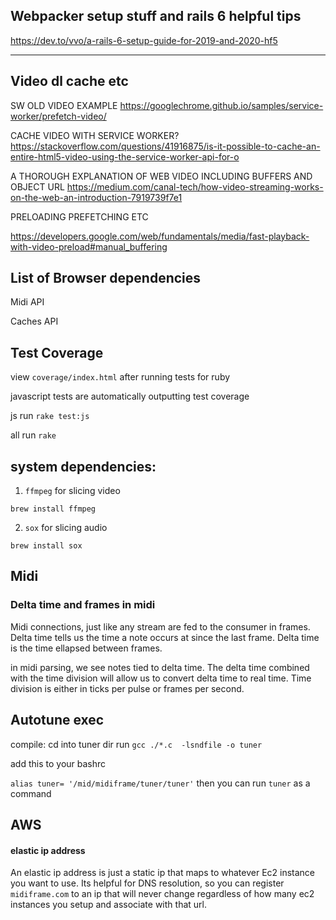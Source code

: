 

## Webpacker setup stuff and rails 6 helpful tips 

https://dev.to/vvo/a-rails-6-setup-guide-for-2019-and-2020-hf5

--------

## Video dl cache etc 

SW OLD VIDEO EXAMPLE
https://googlechrome.github.io/samples/service-worker/prefetch-video/

CACHE VIDEO WITH SERVICE WORKER? 
https://stackoverflow.com/questions/41916875/is-it-possible-to-cache-an-entire-html5-video-using-the-service-worker-api-for-o

A THOROUGH EXPLANATION OF WEB VIDEO INCLUDING BUFFERS AND OBJECT URL 
https://medium.com/canal-tech/how-video-streaming-works-on-the-web-an-introduction-7919739f7e1

PRELOADING PREFETCHING ETC 

https://developers.google.com/web/fundamentals/media/fast-playback-with-video-preload#manual_buffering


## List of Browser dependencies

Midi API 

Caches API 

## Test Coverage 

view `coverage/index.html` after running tests for ruby

javascript tests are automatically outputting test coverage 

js run 
`rake test:js`

all run 
`rake`


## system dependencies:

1. `ffmpeg` for slicing video 

`brew install ffmpeg`

2. `sox` for slicing audio 

`brew install sox`


## Midi 

### Delta time and frames in midi 

Midi connections, just like any stream are fed to the consumer in frames. Delta time tells us the time a note occurs at since the last frame. Delta time is the time ellapsed between frames. 

in midi parsing, we see notes tied to delta time. The delta time combined with the time division will allow us to convert delta time to real time. Time division is either in ticks per pulse or frames per second.

## Autotune exec

compile: 
cd into tuner dir 
run 
`gcc ./*.c  -lsndfile -o tuner`

add this to your bashrc

`alias tuner= '/mid/midiframe/tuner/tuner'`
then you can run `tuner` as a command 


## AWS 

#### elastic ip address 
An elastic ip address is just a static ip that maps to whatever Ec2 instance you want to use. 
Its helpful for DNS resolution, so you can register `midiframe.com` to an ip that will never change regardless of how many ec2 instances you setup and associate with that url. 